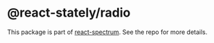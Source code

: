 # @react-stately/radio

This package is part of [react-spectrum](https://github.com/watheia/spectrum). See the repo for more details.
